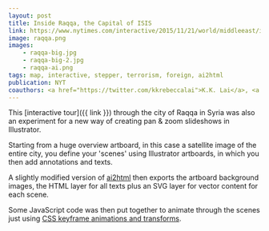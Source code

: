 ```yaml
---
layout: post
title: Inside Raqqa, the Capital of ISIS
link: https://www.nytimes.com/interactive/2015/11/21/world/middleeast/inside-raqqa-capital-of-isis.html
image: raqqa.png
images:
    - raqqa-big.jpg
    - raqqa-big-2.jpg
    - raqqa-ai.png
tags: map, interactive, stepper, terrorism, foreign, ai2html
publication: NYT
coauthors: <a href="https://twitter.com/kkrebeccalai">K.K. Lai</a>, <a href="https://twitter.com/wallacetim">Tim Wallace</a>, <a href="https://twitter.com/archietse">Archie Tse</a>, <a href="http://www.sarahalmukhtar.com/">Sarah Almukhtar</a> & <a href="https://twitter.com/giratikanon">Tom Giratikanon</a>
---
```


This [interactive tour]({{ link }}) through the city of Raqqa in Syria was also an experiment for a new way of creating pan & zoom slideshows in Illustrator.

Starting from a huge overview artboard, in this case a satellite image of the entire city, you define your 'scenes' using Illustrator artboards, in which you then add annotations and texts.

A slightly modified version of [ai2html](http://ai2html.org/) then exports the artboard background images, the HTML layer for all texts plus an SVG layer for vector content for each scene.

Some JavaScript code was then put together to animate through the scenes just using [CSS keyframe animations and transforms](http://jsfiddle.net/bcj2qn4f/).
